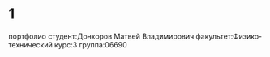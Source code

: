# 1
портфолио
студент:Донхоров Матвей Владимирович
факультет:Физико-технический 
курс:3 
группа:06690 

